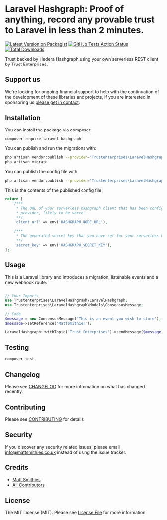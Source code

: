 # Laravel Hashgraph: Proof of anything, record any provable trust to Laravel in less than 2 minutes.

[![Latest Version on Packagist](https://img.shields.io/packagist/v/laravel-hashgraph.svg?style=flat-square)](https://packagist.org/packages//laravel-hashgraph)
[![GitHub Tests Action Status](https://img.shields.io/github/workflow/status/laravel-hashgraph/run-tests?label=tests)](https://github.com//laravel-hashgraph/actions?query=workflow%3Arun-tests+branch%3Amaster)
[![Total Downloads](https://img.shields.io/packagist/dt/laravel-hashgraph.svg?style=flat-square)](https://packagist.org/packages//laravel-hashgraph)

Trust backed by Hedera Hashgraph using your own serverless REST client by Trust Enterprises,  

## Support us

We're looking for ongoing financial support to help with the continuation of the development of these libraries and projects, if you are interested in sponsoring us [please get in contact](https://trust.enterprises/#contact). 

## Installation

You can install the package via composer:

```bash
composer require laravel-hashgraph
```

You can publish and run the migrations with:

```bash
php artisan vendor:publish --provider="Trustenterprises\LaravelHashgraph\LaravelHashgraphServiceProvider" --tag="migrations"
php artisan migrate
```

You can publish the config file with:
```bash
php artisan vendor:publish --provider="Trustenterprises\LaravelHashgraph\LaravelHashgraphServiceProvider" --tag="config"
```

This is the contents of the published config file:

```php
return [
    /***
     * The URL of your serverless hashgraph client that has been configured through the serverless
     * provider, likely to be vercel.
     **/
    'client_url' => env('HASHGRAPH_NODE_URL'),

    /***
     * The generated secret key that you have set for your serverless hashgraph client.
     **/
    'secret_key' => env('HASHGRAPH_SECRET_KEY'),
];
```

## Usage

This is a Laravel library and introduces a migration, listenable events and a new webhook route.

``` php

// Your Imports
use Trustenterprises\LaravelHashgraph\LaravelHashgraph;
use Trustenterprises\LaravelHashgraph\Models\ConsensusMessage;

// Code
$message = new ConsensusMessage('This is an event you wish to store');
$message->setReference('MattSmithies');

LaravelHashgraph::withTopic('Trust Enterprises')->sendMessage($message);
```

## Testing

``` bash
composer test
```

## Changelog

Please see [CHANGELOG](CHANGELOG.md) for more information on what has changed recently.

## Contributing

Please see [CONTRIBUTING](.github/CONTRIBUTING.md) for details.

## Security

If you discover any security related issues, please email info@mattsmithies.co.uk instead of using the issue tracker.

## Credits

- [Matt Smithies](https://github.com/MattSmithies)
- [All Contributors](../../contributors)

## License

The MIT License (MIT). Please see [License File](LICENSE.md) for more information.
